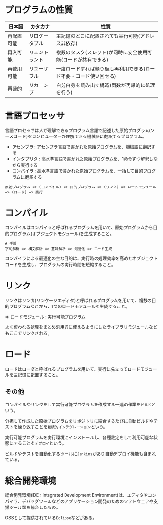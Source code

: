# プログラムの性質

| 日本語     | カタカナ       | 性質                                                               |
|------------|----------------|--------------------------------------------------------------------|
| 再配置可能 | リロケータブル | 主記憶のどこに配置されても実行可能(アドレス非依存)                 |
| 再入可能   | リエントラント | 複数のタスク(スレッド)が同時に安全使用可能(コードが共有できる)     |
| 再使用可能 | リユーザブル   | 一度ロードすれば繰り返し再利用できる(ロード不要・コード使い回せる) |
| 再帰的     | リカーシブ     | 自分自身を読み出す構造(関数が再帰的に処理を行う)                   |

# 言語プロセッサ

言語プロセッサは人が理解できるプログラム言語で記述した原始プログラム(ソースコード)をコンピューターが理解できる機械語に翻訳するプログラム。

- アセンブラ : アセンブラ言語で書かれた原始プログラムを、機械語に翻訳する
- インタプリタ : 高水準言語で書かれた原始プログラムを、1命令ずつ解釈しながら実行する
- コンパイラ : 高水準言語で書かれた原始プログラムを、一括して目的プログラムに翻訳する

```
原始プログラム => (コンパイル) => 目的プログラム => (リンク) => ロードモジュール => (ロード) => 実行
```

# コンパイル

コンパイルはコンパイラと呼ばれるプログラムを用いて、原始プログラムから目的プログラム(オブジェクトモジュール)を生成すること。

```
# 手順
字句解析 => 構文解析 => 意味解析 => 最適化 => コード生成
```

コンパイラによる最適化の主な目的は、実行時の処理効率を高めたオブジェクトコードを生成し、プログラムの実行時間を短縮すること。

# リンク

リンクはリンカ(リンケージエディタ)と呼ばれるプログラムを用いて、複数の目的プログラムなどから、1つのロードモジュールを生成すること。

=> ロードモジュール : 実行可能プログラム

よく使われる処理をまとめ汎用的に使えるようにしたライブラリモジュールなどもここでリンクされる。

# ロード

ロードはローダと呼ばれるプログラムを用いて、実行に先立ってロードモジュールを主記憶に配置すること。

## その他

コンパイルやリンクをして実行可能プログラムを作成する一連の作業を`ビルド`という。

分担して作成した原始プログラムをリポジトリに結合するたびに自動ビルドやテストを繰り返すことを`継続的インテグレーション`という。

実行可能プログラムを実行環境にインストールし、各種設定をして利用可能な状態にすることを`デプロイ`という。

ビルドやテストを自動化するツールに`Jenkins`があり自動デプロイ機能も含まれている。

# 総合開発環境

総合開発環境(IDE : Integrated Development Environment)は、エディタやコンパイラ、デバッグツールなどのアプリケーション開発のためのソフトウェアや支援ツール類を統合したもの。

OSSとして提供されている`Eclipse`などがある。

